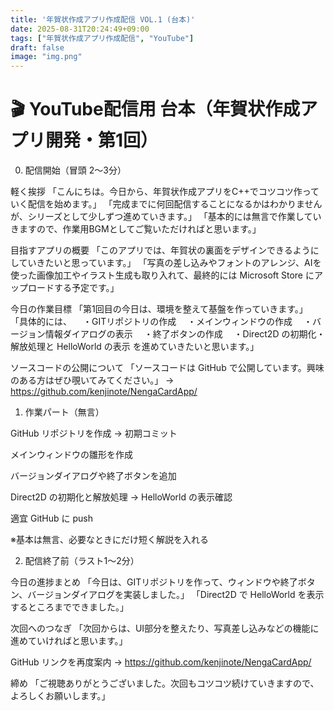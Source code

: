 ```yaml
---
title: '年賀状作成アプリ作成配信 VOL.1 (台本)'
date: 2025-08-31T20:24:49+09:00
tags: ["年賀状作成アプリ作成配信", "YouTube"]
draft: false
image: "img.png"
---
```


# 🎬 YouTube配信用 台本（年賀状作成アプリ開発・第1回）

0. 配信開始（冒頭 2〜3分）

軽く挨拶
「こんにちは。今日から、年賀状作成アプリをC++でコツコツ作っていく配信を始めます。」
「完成までに何回配信することになるかはわかりませんが、シリーズとして少しずつ進めていきます。」
「基本的には無言で作業していきますので、作業用BGMとしてご覧いただければと思います。」

目指すアプリの概要
「このアプリでは、年賀状の裏面をデザインできるようにしていきたいと思っています。」
「写真の差し込みやフォントのアレンジ、AIを使った画像加工やイラスト生成も取り入れて、最終的には Microsoft Store にアップロードする予定です。」

今日の作業目標
「第1回目の今日は、環境を整えて基盤を作っていきます。」
「具体的には、
　・GITリポジトリの作成
　・メインウィンドウの作成
　・バージョン情報ダイアログの表示
　・終了ボタンの作成
　・Direct2D の初期化・解放処理と HelloWorld の表示
を進めていきたいと思います。」

ソースコードの公開について
「ソースコードは GitHub で公開しています。興味のある方はぜひ覗いてみてください。」
→ https://github.com/kenjinote/NengaCardApp/

1. 作業パート（無言）

GitHub リポジトリを作成 → 初期コミット

メインウィンドウの雛形を作成

バージョンダイアログや終了ボタンを追加

Direct2D の初期化と解放処理 → HelloWorld の表示確認

適宜 GitHub に push

※基本は無言、必要なときにだけ短く解説を入れる

2. 配信終了前（ラスト1〜2分）

今日の進捗まとめ
「今日は、GITリポジトリを作って、ウィンドウや終了ボタン、バージョンダイアログを実装しました。」
「Direct2D で HelloWorld を表示するところまでできました。」

次回へのつなぎ
「次回からは、UI部分を整えたり、写真差し込みなどの機能に進めていければと思います。」

GitHub リンクを再度案内
→ https://github.com/kenjinote/NengaCardApp/

締め
「ご視聴ありがとうございました。次回もコツコツ続けていきますので、よろしくお願いします。」
